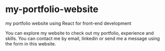 # my-portfolio-website
my portfolio website using React for front-end development

You can explore my website to check out my portfolio, experience and skills. You can contact me by email, linkedin or send me a message using the form in this website.